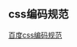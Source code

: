 ## css编码规范

[百度css编码规范](https://github.com/ecomfe/spec/blob/master/css-style-guide.md#user-content-2-%E4%BB%A3%E7%A0%81%E9%A3%8E%E6%A0%BC)